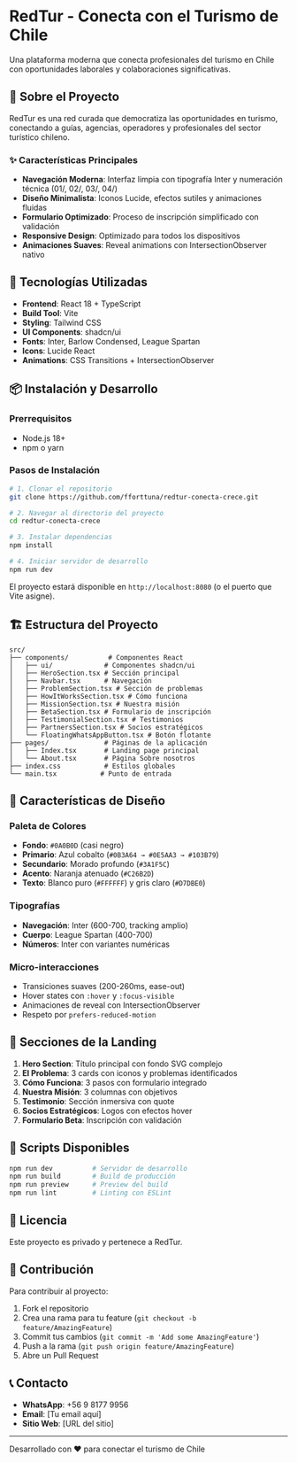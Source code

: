 # RedTur - Conecta con el Turismo de Chile

Una plataforma moderna que conecta profesionales del turismo en Chile con oportunidades laborales y colaboraciones significativas.

## 🎯 Sobre el Proyecto

RedTur es una red curada que democratiza las oportunidades en turismo, conectando a guías, agencias, operadores y profesionales del sector turístico chileno.

### ✨ Características Principales

- **Navegación Moderna**: Interfaz limpia con tipografía Inter y numeración técnica (01/, 02/, 03/, 04/)
- **Diseño Minimalista**: Iconos Lucide, efectos sutiles y animaciones fluidas
- **Formulario Optimizado**: Proceso de inscripción simplificado con validación
- **Responsive Design**: Optimizado para todos los dispositivos
- **Animaciones Suaves**: Reveal animations con IntersectionObserver nativo

## 🚀 Tecnologías Utilizadas

- **Frontend**: React 18 + TypeScript
- **Build Tool**: Vite
- **Styling**: Tailwind CSS
- **UI Components**: shadcn/ui
- **Fonts**: Inter, Barlow Condensed, League Spartan
- **Icons**: Lucide React
- **Animations**: CSS Transitions + IntersectionObserver

## 📦 Instalación y Desarrollo

### Prerrequisitos

- Node.js 18+ 
- npm o yarn

### Pasos de Instalación

```bash
# 1. Clonar el repositorio
git clone https://github.com/fforttuna/redtur-conecta-crece.git

# 2. Navegar al directorio del proyecto
cd redtur-conecta-crece

# 3. Instalar dependencias
npm install

# 4. Iniciar servidor de desarrollo
npm run dev
```

El proyecto estará disponible en `http://localhost:8080` (o el puerto que Vite asigne).

## 🏗️ Estructura del Proyecto

```
src/
├── components/          # Componentes React
│   ├── ui/             # Componentes shadcn/ui
│   ├── HeroSection.tsx # Sección principal
│   ├── Navbar.tsx      # Navegación
│   ├── ProblemSection.tsx # Sección de problemas
│   ├── HowItWorksSection.tsx # Cómo funciona
│   ├── MissionSection.tsx # Nuestra misión
│   ├── BetaSection.tsx # Formulario de inscripción
│   ├── TestimonialSection.tsx # Testimonios
│   ├── PartnersSection.tsx # Socios estratégicos
│   └── FloatingWhatsAppButton.tsx # Botón flotante
├── pages/              # Páginas de la aplicación
│   ├── Index.tsx       # Landing page principal
│   └── About.tsx       # Página Sobre nosotros
├── index.css           # Estilos globales
└── main.tsx           # Punto de entrada
```

## 🎨 Características de Diseño

### Paleta de Colores
- **Fondo**: `#0A0B0D` (casi negro)
- **Primario**: Azul cobalto (`#0B3A64 → #0E5AA3 → #103B79`)
- **Secundario**: Morado profundo (`#3A1F5C`)
- **Acento**: Naranja atenuado (`#C26B2D`)
- **Texto**: Blanco puro (`#FFFFFF`) y gris claro (`#D7DBE0`)

### Tipografías
- **Navegación**: Inter (600-700, tracking amplio)
- **Cuerpo**: League Spartan (400-700)
- **Números**: Inter con variantes numéricas

### Micro-interacciones
- Transiciones suaves (200-260ms, ease-out)
- Hover states con `:hover` y `:focus-visible`
- Animaciones de reveal con IntersectionObserver
- Respeto por `prefers-reduced-motion`

## 📱 Secciones de la Landing

1. **Hero Section**: Título principal con fondo SVG complejo
2. **El Problema**: 3 cards con iconos y problemas identificados
3. **Cómo Funciona**: 3 pasos con formulario integrado
4. **Nuestra Misión**: 3 columnas con objetivos
5. **Testimonio**: Sección inmersiva con quote
6. **Socios Estratégicos**: Logos con efectos hover
7. **Formulario Beta**: Inscripción con validación

## 🔧 Scripts Disponibles

```bash
npm run dev          # Servidor de desarrollo
npm run build        # Build de producción
npm run preview      # Preview del build
npm run lint         # Linting con ESLint
```

## 📄 Licencia

Este proyecto es privado y pertenece a RedTur.

## 🤝 Contribución

Para contribuir al proyecto:

1. Fork el repositorio
2. Crea una rama para tu feature (`git checkout -b feature/AmazingFeature`)
3. Commit tus cambios (`git commit -m 'Add some AmazingFeature'`)
4. Push a la rama (`git push origin feature/AmazingFeature`)
5. Abre un Pull Request

## 📞 Contacto

- **WhatsApp**: +56 9 8177 9956
- **Email**: [Tu email aquí]
- **Sitio Web**: [URL del sitio]

---

Desarrollado con ❤️ para conectar el turismo de Chile
